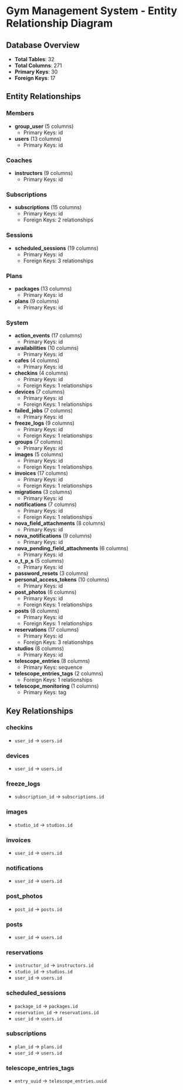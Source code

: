 # Gym Management System - Entity Relationship Diagram

## Database Overview
- **Total Tables**: 32
- **Total Columns**: 271
- **Primary Keys**: 30
- **Foreign Keys**: 17

## Entity Relationships

### Members
- **group_user** (5 columns)
  - Primary Keys: id
- **users** (13 columns)
  - Primary Keys: id

### Coaches
- **instructors** (9 columns)
  - Primary Keys: id

### Subscriptions
- **subscriptions** (15 columns)
  - Primary Keys: id
  - Foreign Keys: 2 relationships

### Sessions
- **scheduled_sessions** (19 columns)
  - Primary Keys: id
  - Foreign Keys: 3 relationships

### Plans
- **packages** (13 columns)
  - Primary Keys: id
- **plans** (9 columns)
  - Primary Keys: id

### System
- **action_events** (17 columns)
  - Primary Keys: id
- **availabilities** (10 columns)
  - Primary Keys: id
- **cafes** (4 columns)
  - Primary Keys: id
- **checkins** (4 columns)
  - Primary Keys: id
  - Foreign Keys: 1 relationships
- **devices** (7 columns)
  - Primary Keys: id
  - Foreign Keys: 1 relationships
- **failed_jobs** (7 columns)
  - Primary Keys: id
- **freeze_logs** (9 columns)
  - Primary Keys: id
  - Foreign Keys: 1 relationships
- **groups** (7 columns)
  - Primary Keys: id
- **images** (5 columns)
  - Primary Keys: id
  - Foreign Keys: 1 relationships
- **invoices** (17 columns)
  - Primary Keys: id
  - Foreign Keys: 1 relationships
- **migrations** (3 columns)
  - Primary Keys: id
- **notifications** (7 columns)
  - Primary Keys: id
  - Foreign Keys: 1 relationships
- **nova_field_attachments** (8 columns)
  - Primary Keys: id
- **nova_notifications** (9 columns)
  - Primary Keys: id
- **nova_pending_field_attachments** (6 columns)
  - Primary Keys: id
- **o_t_p_s** (5 columns)
  - Primary Keys: id
- **password_resets** (3 columns)
- **personal_access_tokens** (10 columns)
  - Primary Keys: id
- **post_photos** (6 columns)
  - Primary Keys: id
  - Foreign Keys: 1 relationships
- **posts** (8 columns)
  - Primary Keys: id
  - Foreign Keys: 1 relationships
- **reservations** (17 columns)
  - Primary Keys: id
  - Foreign Keys: 3 relationships
- **studios** (8 columns)
  - Primary Keys: id
- **telescope_entries** (8 columns)
  - Primary Keys: sequence
- **telescope_entries_tags** (2 columns)
  - Foreign Keys: 1 relationships
- **telescope_monitoring** (1 columns)
  - Primary Keys: tag

## Key Relationships

### checkins
- `user_id` → `users.id`

### devices
- `user_id` → `users.id`

### freeze_logs
- `subscription_id` → `subscriptions.id`

### images
- `studio_id` → `studios.id`

### invoices
- `user_id` → `users.id`

### notifications
- `user_id` → `users.id`

### post_photos
- `post_id` → `posts.id`

### posts
- `user_id` → `users.id`

### reservations
- `instructor_id` → `instructors.id`
- `studio_id` → `studios.id`
- `user_id` → `users.id`

### scheduled_sessions
- `package_id` → `packages.id`
- `reservation_id` → `reservations.id`
- `user_id` → `users.id`

### subscriptions
- `plan_id` → `plans.id`
- `user_id` → `users.id`

### telescope_entries_tags
- `entry_uuid` → `telescope_entries.uuid`

